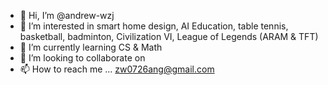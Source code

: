 - 👋 Hi, I’m @andrew-wzj
- 👀 I’m interested in smart home design, AI Education, table tennis, basketball, badminton, Civilization VI, League of Legends (ARAM & TFT)
- 🌱 I’m currently learning CS & Math
- 💞️ I’m looking to collaborate on 
- 📫 How to reach me ... zw0726ang@gmail.com

<!---
andrew-wzj/andrew-wzj is a ✨ special ✨ repository because its `README.md` (this file) appears on your GitHub profile.
You can click the Preview link to take a look at your changes.
--->
